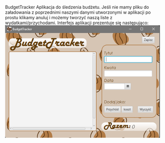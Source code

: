 BudgetTracker 
Aplikacja do śledzenia budżetu. 
Jeśli nie mamy pliku do załadowania z poprzednimi naszymi danymi utworzonymi w aplikacji
po prostu klikamy anuluj i możemy tworzyć naszą liste z wydatkami/przychodami. Interfejs aplikacji prezentuje się następująco: 
![Screenshot](budgetrackerzdj.png)
